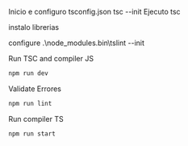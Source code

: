Inicio e configuro tsconfig.json
tsc --init
Ejecuto tsc

instalo librerias

configure
.\node_modules\.bin\tslint --init

Run TSC and compiler JS

```sh { background=true closeTerminalOnSuccess=false }
npm run dev
```

Validate Errores

```sh { background=true closeTerminalOnSuccess=false }
npm run lint
```

Run compiler TS

```sh
npm run start
```